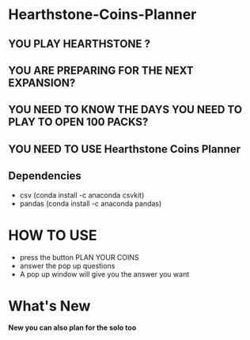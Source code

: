 # Hearthstone-Coins-Planner

## YOU PLAY HEARTHSTONE ?

## YOU ARE PREPARING FOR THE NEXT EXPANSION?

## YOU NEED TO KNOW THE DAYS YOU NEED TO PLAY TO OPEN 100 PACKS?

## YOU NEED TO USE Hearthstone Coins Planner

## Dependencies

 <ul>
  <li> csv (conda install -c anaconda csvkit) </li>
  <li> pandas (conda install -c anaconda pandas) </li>
</ul>

# HOW TO USE
<ul>
  <li> press the button PLAN YOUR COINS </li>
  <li> answer the pop up questions </li>
  <li> A pop up window will give you the answer you want </li>
  </ul>

# What's New
**New you can also plan for the solo too**
